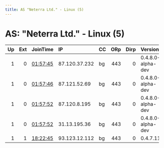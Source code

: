 ```yaml
---
title: AS "Neterra Ltd." - Linux (5)
---
```


# AS: "Neterra Ltd." - Linux (5)

|   Up |   Ext | JoinTime                                                                                              | IP            | CC   |   ORp |   Dirp | Version           | Contact            | Nickname   |   eFamMembers |
|-----:|------:|:------------------------------------------------------------------------------------------------------|:--------------|:-----|------:|-------:|:------------------|:-------------------|:-----------|--------------:|
|    1 |     0 | [01:57:45](https://nusenu.github.io/OrNetStats/w/relay/7BB696F2107E57D3143F7074A6B57D4B8579D786.html) | 87.120.37.232 | bg   |   443 |      0 | 0.4.8.0-alpha-dev | None               | Unnamed    |             1 |
|    1 |     0 | [01:57:46](https://nusenu.github.io/OrNetStats/w/relay/EBB66B20FA2FB492B0FF1DECF024C004D3BC553B.html) | 87.121.52.69  | bg   |   443 |      0 | 0.4.8.0-alpha-dev | None               | Unnamed    |             1 |
|    1 |     0 | [01:57:52](https://nusenu.github.io/OrNetStats/w/relay/2FF742D027850F5851E1167C0680666275DA62D4.html) | 87.120.8.195  | bg   |   443 |      0 | 0.4.8.0-alpha-dev | None               | Unnamed    |             1 |
|    1 |     0 | [01:57:52](https://nusenu.github.io/OrNetStats/w/relay/A1B5CC019F6C538D4E79B3FDB21EC6FA0754CBD0.html) | 31.13.195.36  | bg   |   443 |      0 | 0.4.8.0-alpha-dev | None               | Unnamed    |             1 |
|    1 |     1 | [18:22:45](https://nusenu.github.io/OrNetStats/w/relay/208047D21967ACA9BCD442B20C300603AD09BFC5.html) | 93.123.12.112 | bg   |   443 |      0 | 0.4.7.11          | gleebear@proton.me | Basher     |             1 |
